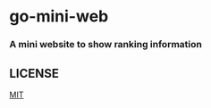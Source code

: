 # go-mini-web

### A mini website to show ranking information

## LICENSE
[MIT](https://github.com/AlexJialene/go-mini-web/blob/master/LICENSE)
